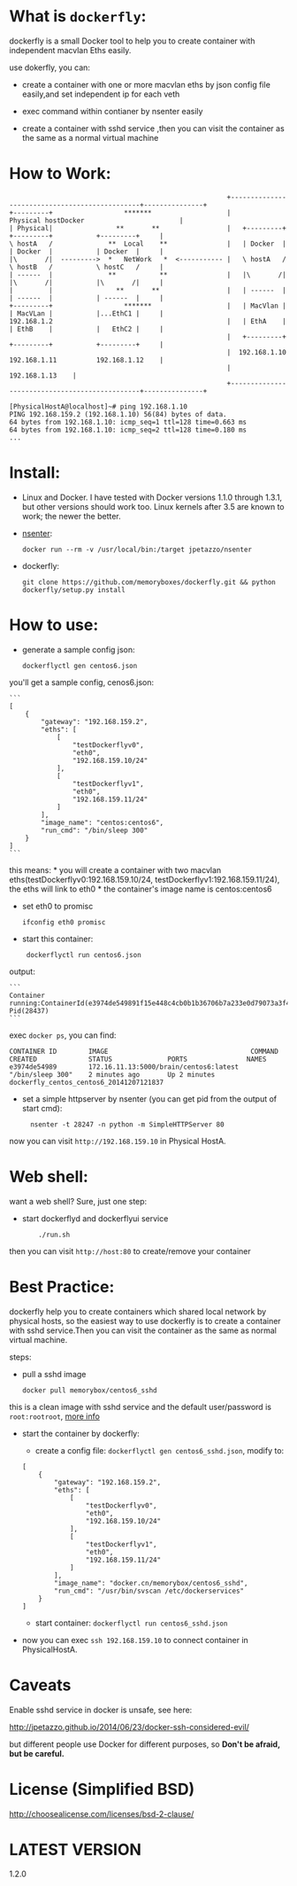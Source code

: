 What is `dockerfly`:
========================

dockerfly is a small Docker tool to help you to create container with independent macvlan Eths easily.

use dokerfly, you can:

* create a container with one or more macvlan eths by json config file easily,and set independent ip for each veth

* exec command within contianer by nsenter easily

* create a container with sshd service ,then you can visit the container as the same as a normal virtual machine


How to Work:
========================

                                                           +-----------------------------------------------+---------------+
    +---------+                  *******                   |                    Physical hostDocker                        |
    | Physical|                **       **                 |   +---------+           +---------+           +---------+     |
    \ hostA   /              **  Local    **               |   | Docker  |           | Docker  |           | Docker  |     |
    |\       /|  --------->  *   NetWork   *  <----------- |   \ hostA   /           \ hostB   /           \ hostC   /     |
    | ------  |              **           **               |   |\       /|           |\       /|           |\       /|     |
    |         |                **       **                 |   | ------  |           | ------  |           | ------  |     |
    +---------+                  *******                   |   | MacVlan |           | MacVLan |           |...EthC1 |     |
    192.168.1.2                                            |   | EthA    |           | EthB    |           |   EthC2 |     |
                                                           |   +---------+           +---------+           +---------+     |
                                                           |  192.168.1.10           192.168.1.11          192.168.1.12    |
                                                           |                                               192.168.1.13    |
                                                           +-----------------------------------------------+---------------+

```
[PhysicalHostA@localhost]~# ping 192.168.1.10
PING 192.168.159.2 (192.168.1.10) 56(84) bytes of data.
64 bytes from 192.168.1.10: icmp_seq=1 ttl=128 time=0.663 ms
64 bytes from 192.168.1.10: icmp_seq=2 ttl=128 time=0.180 ms
...
```

Install:
========================

* Linux and Docker. I have tested with Docker versions 1.1.0 through 1.3.1, but other versions should work too. Linux kernels after 3.5 are known to work; the newer the better.

* [nsenter](https://github.com/jpetazzo/nsenter):

    ```
    docker run --rm -v /usr/local/bin:/target jpetazzo/nsenter
    ```

*  dockerfly:

    ```
    git clone https://github.com/memoryboxes/dockerfly.git && python dockerfly/setup.py install
    ```

How to use:
========================

* generate a sample config json:

    ```
    dockerflyctl gen centos6.json
    ```

you'll get a sample config, cenos6.json:

    ```
    [
        {
            "gateway": "192.168.159.2",
            "eths": [
                [
                    "testDockerflyv0",
                    "eth0",
                    "192.168.159.10/24"
                ],
                [
                    "testDockerflyv1",
                    "eth0",
                    "192.168.159.11/24"
                ]
            ],
            "image_name": "centos:centos6",
            "run_cmd": "/bin/sleep 300"
        }
    ]
    ```

this means:
    * you will create a container with two macvlan eths(testDockerflyv0:192.168.159.10/24, testDockerflyv1:192.168.159.11/24), the eths will link to eth0
    * the container's image name is centos:centos6

* set eth0 to promisc

    ```
    ifconfig eth0 promisc
    ```

* start this container:

    ```
     dockerflyctl run centos6.json
    ```

output:

    ```
    Container running:ContainerId(e3974de549891f15e448c4cb0b1b36706b7a233e0d79073a3f4677b3586a4dcb) Pid(28437)
    ```

exec `docker ps`, you can find:

    CONTAINER ID        IMAGE                                    COMMAND             CREATED             STATUS              PORTS               NAMES
    e3974de54989        172.16.11.13:5000/brain/centos6:latest   "/bin/sleep 300"    2 minutes ago       Up 2 minutes                            dockerfly_centos_centos6_20141207121837


* set a simple httpserver by nsenter (you can get pid from the output of start cmd):

    ```
      nsenter -t 28247 -n python -m SimpleHTTPServer 80
    ```

now you can visit `http://192.168.159.10` in Physical HostA.

Web shell:
========================
want a web shell?  Sure, just one step:


* start dockerflyd and dockerflyui service

    ```
        ./run.sh
    ```

then you can visit `http://host:80` to create/remove your container

Best Practice:
========================

dockerfly help you to create containers which shared local network by physical hosts, so the easiest way to use dockerfly is to create a container with sshd service.Then you can visit the container as the same as normal virtual machine.

steps:

* pull a sshd image

    ```
    docker pull memorybox/centos6_sshd
    ```

this is a clean image with sshd service and the default user/password is `root:rootroot`, [more info](https://registry.hub.docker.com/u/memorybox/centos6_sshd/)

* start the container by dockerfly:

    * create a config file: `dockerflyctl gen centos6_sshd.json`, modify to:

    ```
    [
        {
            "gateway": "192.168.159.2",
            "eths": [
                [
                    "testDockerflyv0",
                    "eth0",
                    "192.168.159.10/24"
                ],
                [
                    "testDockerflyv1",
                    "eth0",
                    "192.168.159.11/24"
                ]
            ],
            "image_name": "docker.cn/memorybox/centos6_sshd",
            "run_cmd": "/usr/bin/svscan /etc/dockerservices"
        }
    ]
    ```

    * start container: `dockerflyctl run centos6_sshd.json`

* now you can exec `ssh 192.168.159.10` to connect container in PhysicalHostA.

Caveats
========================
Enable sshd service in docker is unsafe, see here:

http://jpetazzo.github.io/2014/06/23/docker-ssh-considered-evil/

but different people use Docker for different purposes, so  **Don't be afraid, but be careful.**

License (Simplified BSD)
========================
http://choosealicense.com/licenses/bsd-2-clause/

LATEST VERSION
========================
1.2.0
